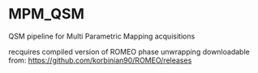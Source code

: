 # MPM_QSM
QSM pipeline for Multi Parametric Mapping acquisitions

recquires compiled version of ROMEO phase unwrapping
downloadable from:
https://github.com/korbinian90/ROMEO/releases
